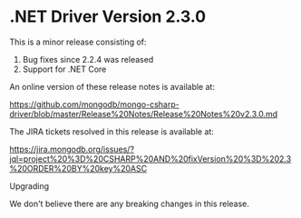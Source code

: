 # .NET Driver Version 2.3.0

This is a minor release consisting of:

1. Bug fixes since 2.2.4 was released
2. Support for .NET Core

An online version of these release notes is available at:

https://github.com/mongodb/mongo-csharp-driver/blob/master/Release%20Notes/Release%20Notes%20v2.3.0.md

The JIRA tickets resolved in this release is available at:

https://jira.mongodb.org/issues/?jql=project%20%3D%20CSHARP%20AND%20fixVersion%20%3D%202.3%20ORDER%20BY%20key%20ASC

Upgrading

We don't believe there are any breaking changes in this release.
